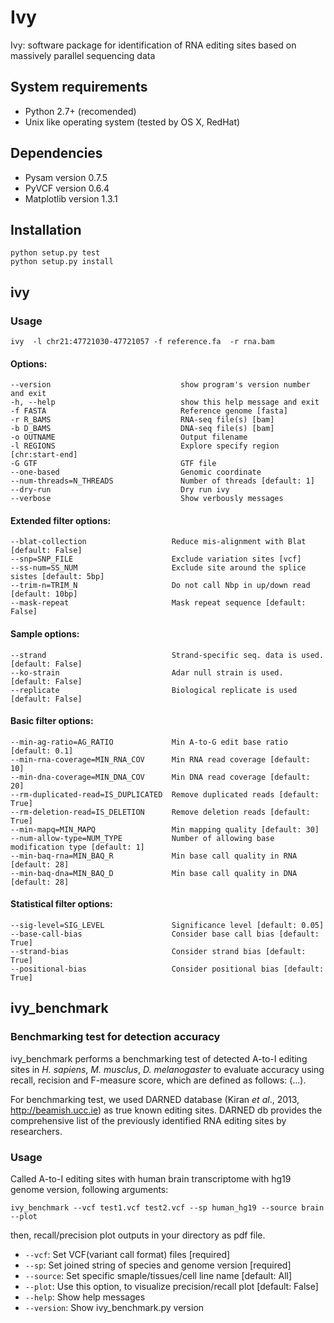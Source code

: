 Ivy
===

Ivy: software package for identification of RNA editing sites based on massively parallel sequencing data

## System requirements
* Python 2.7+ (recomended)
* Unix like operating system (tested by OS X, RedHat)

## Dependencies
* Pysam version 0.7.5
* PyVCF version 0.6.4
* Matplotlib version 1.3.1

## Installation
```
python setup.py test
python setup.py install
```

## ivy
### Usage
```
ivy  -l chr21:47721030-47721057 -f reference.fa  -r rna.bam
```

#### Options:
	--version                             show program's version number and exit
	-h, --help                            show this help message and exit
	-f FASTA                              Reference genome [fasta]
	-r R_BAMS                             RNA-seq file(s) [bam]
	-b D_BAMS                             DNA-seq file(s) [bam]
	-o OUTNAME                            Output filename
	-l REGIONS                            Explore specify region [chr:start-end]
	-G GTF                                GTF file
	--one-based                           Genomic coordinate
	--num-threads=N_THREADS               Number of threads [default: 1]
	--dry-run                             Dry run ivy
	--verbose                             Show verbously messages

#### Extended filter options:
    --blat-collection                   Reduce mis-alignment with Blat [default: False]
    --snp=SNP_FILE                      Exclude variation sites [vcf]
    --ss-num=SS_NUM                     Exclude site around the splice sistes [default: 5bp]
    --trim-n=TRIM_N                     Do not call Nbp in up/down read [default: 10bp]
    --mask-repeat                       Mask repeat sequence [default: False]

####  Sample options:
    --strand                            Strand-specific seq. data is used. [default: False]
    --ko-strain                         Adar null strain is used. [default: False]
    --replicate                         Biological replicate is used [default: False]

####  Basic filter options:
    --min-ag-ratio=AG_RATIO             Min A-to-G edit base ratio [default: 0.1]
    --min-rna-coverage=MIN_RNA_COV      Min RNA read coverage [default: 10]
    --min-dna-coverage=MIN_DNA_COV      Min DNA read coverage [default: 20]
    --rm-duplicated-read=IS_DUPLICATED  Remove duplicated reads [default: True]
    --rm-deletion-read=IS_DELETION      Remove deletion reads [default: True]
    --min-mapq=MIN_MAPQ                 Min mapping quality [default: 30]
    --num-allow-type=NUM_TYPE           Number of allowing base modification type [default: 1]
    --min-baq-rna=MIN_BAQ_R             Min base call quality in RNA [default: 28]
    --min-baq-dna=MIN_BAQ_D             Min base call quality in DNA [default: 28]

####  Statistical filter options:
    --sig-level=SIG_LEVEL               Significance level [default: 0.05]
    --base-call-bias                    Consider base call bias [default: True]
    --strand-bias                       Consider strand bias [default: True]
    --positional-bias                   Consider positional bias [default: True]


## ivy_benchmark
### Benchmarking test for detection accuracy
ivy_benchmark performs a benchmarking test of detected A-to-I editing sites in _H. sapiens_, _M. musclus_, _D. melanogaster_ to evaluate accuracy using recall, recision and F-measure score, which are defined as follows: (...).

For benchmarking test, we used DARNED database (Kiran _et al_., 2013, http://beamish.ucc.ie) as true known editing sites. DARNED db  provides the comprehensive list of the previously identified RNA editing sites by researchers.

### Usage    
Called A-to-I editing sites with human brain transcriptome with hg19 genome version, following arguments:

```
ivy_benchmark --vcf test1.vcf test2.vcf --sp human_hg19 --source brain --plot
```
then, recall/precision plot outputs in your directory as pdf file.


* `--vcf`: Set VCF(variant call format) files [required]
* `--sp`: Set joined string of species and genome version [required]
* `--source`: Set specific smaple/tissues/cell line name [default: All]
* `--plot`: Use this option, to visualize precision/recall plot [default: False] 
* `--help`: Show help messages
* `--version`: Show ivy_benchmark.py version


